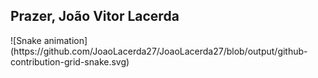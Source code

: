 ## Prazer, João Vitor Lacerda
<!--
**JoaoLacerda27/JoaoLacerda27** is a ✨ _special_ ✨ repository because its `README.md` (this file) appears on your GitHub profile.

Here are some ideas to get you started:

- 🔭 I’m currently working on ...
- 🌱 I’m currently learning ...
- 👯 I’m looking to collaborate on ...
- 🤔 I’m looking for help with ...
- 💬 Ask me about ...
- 📫 How to reach me: ...
- 😄 Pronouns: ...
- ⚡ Fun fact: ...
-->
<div>
  ![Snake animation](https://github.com/JoaoLacerda27/JoaoLacerda27/blob/output/github-contribution-grid-snake.svg)
</div>
